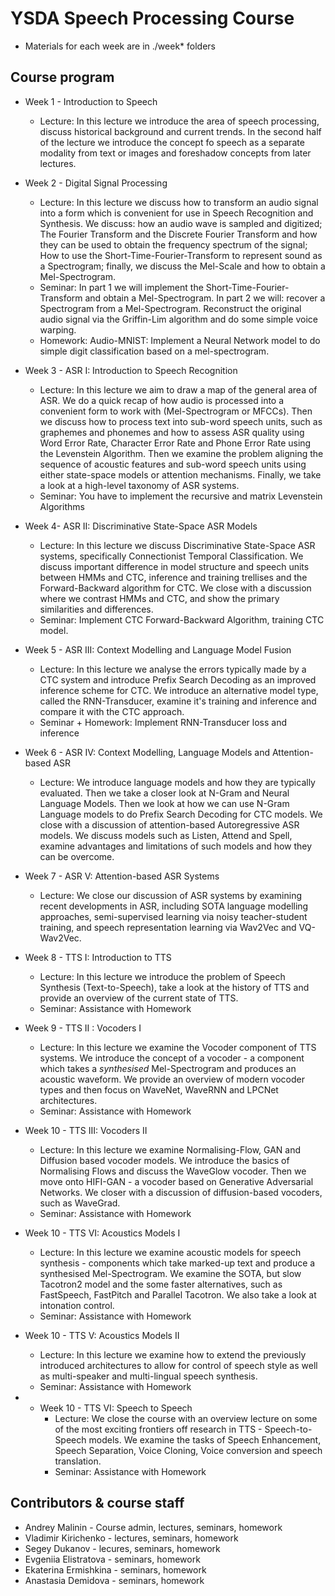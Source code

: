 # YSDA Speech Processing Course

- Materials for each week are in ./week* folders

## Course program

- Week 1 - Introduction to Speech
    - Lecture: In this lecture we introduce the area of speech processing, discuss historical background and current trends. In the second half of the lecture we introduce the concept fo speech as a separate modality from text or images and foreshadow concepts from later lectures.
  
- Week 2 - Digital Signal Processing
    - Lecture: In this lecture we discuss how to transform an audio signal into a form which is convenient for use in Speech Recognition and Synthesis. We discuss: how an audio wave is sampled and digitized; The Fourier Transform and the Discrete Fourier Transform and how they can be used to obtain the frequency spectrum of the signal; How to use the Short-Time-Fourier-Transform to represent sound as a Spectrogram; finally, we discuss the Mel-Scale and how to obtain a Mel-Spectrogram. 
    - Seminar: In part 1 we will implement the Short-Time-Fourier-Transform and obtain a Mel-Spectrogram. In part 2 we will: recover a Spectrogram from a Mel-Spectrogram. Reconstruct the original audio signal via the Griffin-Lim algorithm and do some simple voice warping. 
    - Homework: Audio-MNIST: Implement a Neural Network model to do simple digit classification based on a mel-spectrogram. 

- Week 3 - ASR I: Introduction to Speech Recognition
    - Lecture: In this lecture we aim to draw a map of the general area of ASR. We do a quick recap of how audio is processed into a convenient form to work with (Mel-Spectrogram or MFCCs). Then we discuss how to process text into sub-word speech units, such as graphemes and phonemes and how to assess ASR quality using Word Error Rate, Character Error Rate and Phone Error Rate using the Levenstein Algorithm. Then we examine the problem aligning the sequence of acoustic features and sub-word speech units using either state-space models or attention mechanisms. Finally, we take a look at a high-level taxonomy of ASR systems.
    - Seminar: You have to implement the recursive and matrix Levenstein Algorithms


- Week 4- ASR II: Discriminative State-Space ASR Models
    - Lecture: In this lecture we discuss Discriminative State-Space ASR systems, specifically Connectionist Temporal Classification. We discuss important difference in model structure and speech units between HMMs and CTC, inference and training trellises and the Forward-Backward algorithm for CTC. We close with a discussion where we contrast HMMs and CTC, and show the primary similarities and differences. 
    - Seminar: Implement CTC Forward-Backward Algorithm, training CTC model.

- Week 5 - ASR III: Context Modelling and Language Model Fusion
    - Lecture: In this lecture we analyse the errors typically made by a CTC system and introduce Prefix Search Decoding as an improved inference scheme for CTC. We introduce an alternative model type, called the RNN-Transducer, examine it's training and inference and compare it with the CTC approach.
    - Seminar + Homework:  Implement RNN-Transducer loss and inference
    
- Week 6 - ASR IV:  Context Modelling, Language Models and Attention-based ASR
    - Lecture: We introduce language models and how they are typically evaluated. Then we take a closer look at N-Gram and Neural Language Models. Then we look at how we can use N-Gram Language models to do Prefix Search Decoding for CTC models. We close with a discussion of attention-based Autoregressive ASR models. We discuss models such as Listen, Attend and Spell, examine advantages and limitations of such models and how they can be overcome. 

- Week 7 - ASR V: Attention-based ASR Systems
    - Lecture: We close our discussion of ASR systems by examining recent developments in ASR, including SOTA language modelling approaches, semi-supervised learning via noisy teacher-student training, and speech representation learning via Wav2Vec and VQ-Wav2Vec.

- Week 8 - TTS I: Introduction to TTS
    - Lecture: In this lecture we introduce the problem of Speech Synthesis (Text-to-Speech), take a look at the history of TTS and provide an overview of the current state of TTS.
    - Seminar: Assistance with Homework

- Week 9 - TTS II : Vocoders I
    - Lecture: In this lecture we examine the Vocoder component of TTS systems. We introduce the concept of a vocoder - a component which takes a _synthesised_ Mel-Spectrogram and produces an acoustic waveform. We provide an overview of modern vocoder types and then focus on WaveNet, WaveRNN and LPCNet architectures.
    - Seminar: Assistance with Homework

- Week 10 - TTS III: Vocoders II
    - Lecture: In this lecture we examine Normalising-Flow, GAN and Diffusion based vocoder models. We introduce the basics of Normalising Flows and discuss the WaveGlow vocoder. Then we move onto HIFI-GAN - a vocoder based on Generative Adversarial Networks. We closer with a discussion of diffusion-based vocoders, such as WaveGrad.
    - Seminar: Assistance with Homework

- Week 10 - TTS VI: Acoustics Models I
    - Lecture: In this lecture we examine acoustic models for speech synthesis - components which take marked-up text and produce a synthesised Mel-Spectrogram. We examine the SOTA, but slow Tacotron2 model and the some faster alternatives, such as FastSpeech, FastPitch and Parallel Tacotron. We also take a look at intonation control.
    - Seminar: Assistance with Homework

- Week 10 - TTS V: Acoustics Models II
    - Lecture: In this lecture we examine how to extend the previously introduced architectures to allow for control of speech style as well as  multi-speaker and multi-lingual speech synthesis.
    - Seminar: Assistance with Homework

- - Week 10 - TTS VI: Speech to Speech
    - Lecture: We close the course with an overview lecture on some of the most exciting frontiers off research in TTS - Speech-to-Speech models. We examine the tasks of Speech Enhancement, Speech Separation, Voice Cloning, Voice conversion and speech translation. 
    - Seminar: Assistance with Homework
## Contributors & course staff

- Andrey Malinin - Course admin, lectures, seminars, homework
- Vladimir Kirichenko - lectures, seminars, homework
- Segey Dukanov - lecures, seminars, homework
- Evgeniia Elistratova - seminars, homework
- Ekaterina Ermishkina - seminars, homework
- Anastasia Demidova - seminars, homework
